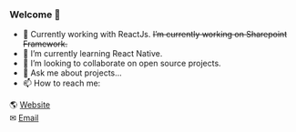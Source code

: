 ### Welcome 👋

<!--
**edisonneza/edisonneza** is a ✨ _special_ ✨ repository because its `README.md` (this file) appears on your GitHub profile.
- 🤔 I’m looking for help with ...
-->

- 🔭 Currently working with ReactJs. <del>I’m currently working on Sharepoint Framework.</del>
- 🌱 I’m currently learning React Native.
- 👯 I’m looking to collaborate on open source projects.
- 💬 Ask me about projects...
- 📫 How to reach me: 

<!--🔗 [Linkedin](https://www.linkedin.com/in/edisonneza/) <br/>
🔗 [Twitter](https://twitter.com/edisonneza) <br/> -->
🌎 [Website](https://edisonneza.github.io) <br/>
✉ [Email](mailto:edisonneza.dev@gmail.com)

<!-- - 😄 Pronouns: ... -->
<!-- - ⚡ Fun fact: ... -->
